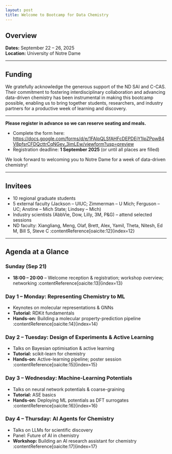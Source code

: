 ```yaml
---
layout: post          
title: Welcome to Bootcamp for Data Chemistry
---
```


## Overview

**Dates:** September 22 – 26, 2025  
**Location:** University of Notre Dame

---

## Funding

We gratefully acknowledge the generous support of the ND SAI and C-CAS. Their commitment to fostering interdisciplinary collaboration and advancing data-driven chemistry has been instrumental in making this bootcamp possible, enabling us to bring together students, researchers, and industry partners for a productive week of learning and discovery.

---

**Please register in advance so we can reserve seating and meals.**

- Complete the form here: <https://docs.google.com/forms/d/e/1FAIpQLSfAHFcDEPDEjY1IpZPpwB4V8pfsrCFDQcttrCqNGev_3imLEw/viewform?usp=preview>  
- Registration deadline: **1 September 2025** (or until all places are filled)  

We look forward to welcoming you to Notre Dame for a week of data-driven chemistry!

---

## Invitees

- 10 regional graduate students  
- 5 external faculty (Jackson – UIUC; Zimmerman – U Mich; Ferguson – UC; Anstine – Mich State; Lindsey – Mich)  
- Industry scientists (AbbVie, Dow, Lilly, 3M, P&G) – attend selected sessions  
- ND faculty: Xiangliang, Meng, Olaf, Brett, Alex, Yamil, Theta, Nitesh, Ed M, Bill S, Steve C :contentReference[oaicite:12]{index=12}

---

## Agenda at a Glance

### Sunday (Sep 21)

- **18:00 – 20:00** – Welcome reception & registration; workshop overview; networking :contentReference[oaicite:13]{index=13}

### Day 1 – Monday: Representing Chemistry to ML

- Keynotes on molecular representations & GNNs  
- **Tutorial:** RDKit fundamentals  
- **Hands-on:** Building a molecular property-prediction pipeline :contentReference[oaicite:14]{index=14}

### Day 2 – Tuesday: Design of Experiments & Active Learning

- Talks on Bayesian optimisation & active learning  
- **Tutorial:** scikit-learn for chemistry  
- **Hands-on:** Active-learning pipeline; poster session :contentReference[oaicite:15]{index=15}

### Day 3 – Wednesday: Machine-Learning Potentials

- Talks on neural network potentials & coarse-graining  
- **Tutorial:** ASE basics  
- **Hands-on:** Deploying ML potentials as DFT surrogates :contentReference[oaicite:16]{index=16}

### Day 4 – Thursday: AI Agents for Chemistry

- Talks on LLMs for scientific discovery  
- Panel: Future of AI in chemistry  
- **Workshop:** Building an AI research assistant for chemistry :contentReference[oaicite:17]{index=17}

